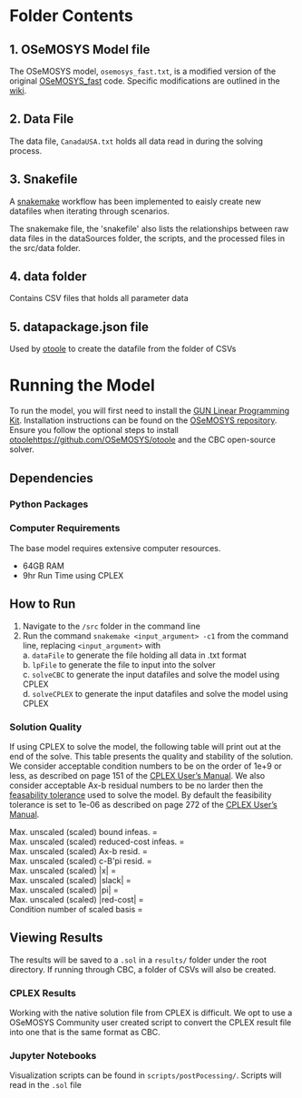 # Folder Contents

## 1. OSeMOSYS Model file 
The OSeMOSYS model, `osemosys_fast.txt`, is a modified version of the original [OSeMOSYS_fast](https://github.com/OSeMOSYS/OSeMOSYS_GNU_MathProg/tree/master/src#installation) code. Specific modifications are outlined in the [wiki](https://github.com/DeltaE/Canada-U.S.-ElecTrade/wiki). 

## 2. Data File 
The data file, `CanadaUSA.txt` holds all data read in during the solving process. 

## 3. Snakefile
A [snakemake](https://snakemake.readthedocs.io/en/stable/) workflow has been implemented to eaisly create new datafiles when iterating through scenarios.

The snakemake file, the 'snakefile' also lists the relationships between raw data files in the dataSources folder, the scripts, and the processed files in the src/data folder.

## 4. data folder 
Contains CSV files that holds all parameter data

## 5. datapackage.json file 
Used by [otoole](https://github.com/OSeMOSYS/otoole) to create the datafile from the folder of CSVs

# Running the Model
To run the model, you will first need to install the [GUN Linear Programming Kit](https://www.gnu.org/software/glpk/). Installation instructions can be found on the [OSeMOSYS repository](https://github.com/OSeMOSYS/OSeMOSYS_GNU_MathProg/tree/master/src#installation). Ensure you follow the optional steps to install [otoole]()https://github.com/OSeMOSYS/otoole and the CBC open-source solver. 

## Dependencies 
### Python Packages 


### Computer Requirements
The base model requires extensive computer resources. 
- 64GB RAM 
- 9hr Run Time using CPLEX 

## How to Run 
1. Navigate to the `/src` folder in the command line 
2. Run the command `snakemake <input_argument> -c1` from the command line, replacing `<input_argument>` with  
a.  `dataFile` to generate the file holding all data in .txt format  
b.  `lpFile` to generate the file to input into the solver  
c.  `solveCBC` to generate the input datafiles and solve the model using CPLEX  
d. `solveCPLEX` to generate the input datafiles and solve the model using CPLEX

### Solution Quality 
If using CPLEX to solve the model, the following table will print out at the end of the solve. This table presents the quality and stability of the solution. We consider acceptable condition numbers to be on the order of 1e+9 or less, as described on page 151 of the [CPLEX User’s Manual](https://perso.ensta-paris.fr/~diam/ro/online/cplex/cplex1271_pdfs/usrcplex.pdf). We also consider acceptable Ax-b residual numbers to be no larder then the [feasability tolerance](http://www-eio.upc.edu/lceio/manuals/cplex-11/html/refparameterscplex/refparameterscplex47.html) used to solve the model. By default the feasibility tolerance is set to 1e-06 as described on page 272 of the [CPLEX User’s Manual](https://perso.ensta-paris.fr/~diam/ro/online/cplex/cplex1271_pdfs/usrcplex.pdf). 

Max. unscaled (scaled) bound infeas.        =  
Max. unscaled (scaled) reduced-cost infeas. =  
Max. unscaled (scaled) Ax-b resid.          =  
Max. unscaled (scaled) c-B'pi resid.        =  
Max. unscaled (scaled) |x|                  =  
Max. unscaled (scaled) |slack|              =  
Max. unscaled (scaled) |pi|                 =  
Max. unscaled (scaled) |red-cost|           =  
Condition number of scaled basis            =  

## Viewing Results 
The results will be saved to a `.sol` in a `results/` folder under the root directory. If running through CBC, a folder of CSVs will also be created.

### CPLEX Results
Working with the native solution file from CPLEX is difficult. We opt to use a OSeMOSYS Community user created script to convert the CPLEX result file into one that is the same format as CBC. 

### Jupyter Notebooks 
Visualization scripts can be found in `scripts/postPocessing/`. Scripts will read in the `.sol` file 